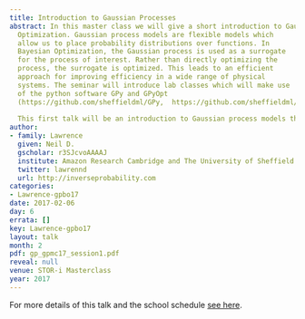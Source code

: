 ```yaml
---
title: Introduction to Gaussian Processes
abstract: In this master class we will give a short introduction to Gaussian process models, and then explore their use in the domain of Bayesian
  Optimization. Gaussian process models are flexible models which
  allow us to place probability distributions over functions. In
  Bayesian Optimization, the Gaussian process is used as a surrogate
  for the process of interest. Rather than directly optimizing the
  process, the surrogate is optimized. This leads to an efficient
  approach for improving efficiency in a wide range of physical
  systems. The seminar will introduce lab classes which will make use
  of the python software GPy and GPyOpt
  (https://github.com/sheffieldml/GPy,  https://github.com/sheffieldml/GPyOpt).
  
  This first talk will be an introduction to Gaussian process models that will assume knowledge of probability, linear algebra and the multivariate Gaussian.
author:
- family: Lawrence
  given: Neil D.
  gscholar: r3SJcvoAAAAJ
  institute: Amazon Research Cambridge and The University of Sheffield
  twitter: lawrennd
  url: http://inverseprobability.com
categories:
- Lawrence-gpbo17
date: 2017-02-06
day: 6
errata: []
key: Lawrence-gpbo17
layout: talk
month: 2
pdf: gp_gpmc17_session1.pdf
reveal: null
venue: STOR-i Masterclass
year: 2017
---
```


For more details of this talk and the school schedule [see here](http://gpss.cc/gpmc17/).
